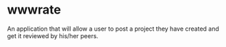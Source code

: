# wwwrate
An application that will allow a user to post a project they have created and get it reviewed by his/her peers.
